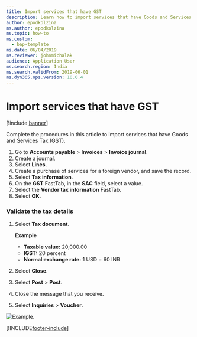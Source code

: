 ```yaml
---
title: Import services that have GST
description: Learn how to import services that have Goods and Services Tax (GST), including a step-by-step process for validating tax details.
author: epodkolzina
ms.author: epodkolzina
ms.topic: how-to
ms.custom: 
  - bap-template
ms.date: 06/04/2019
ms.reviewer: johnmichalak 
audience: Application User 
ms.search.region: India
ms.search.validFrom: 2019-06-01
ms.dyn365.ops.version: 10.0.4
---
```


# Import services that have GST

[!include [banner](../../includes/banner.md)]

Complete the procedures in this article to import services that have Goods and Services Tax (GST).

1. Go to **Accounts payable** \> **Invoices** \> **Invoice journal**.
2. Create a journal.
3. Select **Lines**.
4. Create a purchase of services for a foreign vendor, and save the record.
5. Select **Tax information**.
6. On the **GST** FastTab, in the **SAC** field, select a value.
7. Select the **Vendor tax information** FastTab.
8. Select **OK**.

### Validate the tax details

1. Select **Tax document**.

    **Example**

    - **Taxable value:** 20,000.00
    - **IGST:** 20 percent
    - **Normal exchange rate:** 1 USD = 60 INR

2. Select **Close**.
3. Select **Post** \> **Post**.
4. Close the message that you receive.
5. Select **Inquiries** \> **Voucher**.

![Example.](../media/Annotation-2019-05-21-104142.png)


[!INCLUDE[footer-include](../../../includes/footer-banner.md)]
